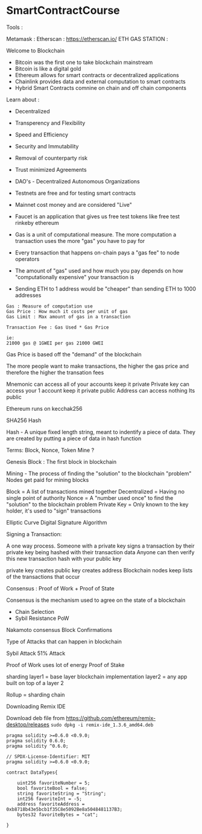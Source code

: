 # SmartContractCourse


Tools :

Metamask : 
Etherscan : https://etherscan.io/
ETH GAS STATION :



Welcome to Blockchain


- Bitcoin was the first one to take blockchain mainstream
- Bitcoin is like a digital gold
- Ethereum allows for smart contracts or decentralized applications
- Chainlink provides data and external computation to smart contracts
- Hybrid Smart Contracts comnine on chain and off chain components

Learn about : 

- Decentralized
- Transperency and Flexibility
- Speed and Efficiency
- Security and Immutability
- Removal of counterparty risk
- Trust minimized Agreements
- DAO's - Decentralized Autonomous Organizations



- Testnets are free and for testing smart contracts
- Mainnet cost money and are considered "Live"
- Faucet is an application that gives us free test tokens like free test rinkeby ethereum
- Gas is a unit of computational measure. The more computation a transaction uses the more "gas" you have to pay for 
- Every transaction that happens on-chain pays a "gas fee" to node operators
- The amount of "gas" used and how much you pay depends on how "computationally expensive" your transaction is 
- Sending ETH to 1 address would be "cheaper" than sending ETH to 1000 addresses

```
Gas : Measure of computation use
Gas Price : How much it costs per unit of gas
Gas Limit : Max amount of gas in a transaction

Transaction Fee : Gas Used * Gas Price

ie:
21000 gas @ 1GWEI per gas 21000 GWEI
```


Gas Price is based off the "demand" of the blockchain

The more people want to make transactions, the higher the gas price and therefore the higher the transation fees


Mnemonic can access all of your accounts keep it private
Private key can access your 1 account keep it private
public Address can access nothing Its public

Ethereum runs on kecchak256

SHA256 Hash

Hash - A unique fixed length string, meant to indentify a piece of data. They are created by putting a piece of data in hash function

Terms:
Block, Nonce, Token
Mine ?

Genesis Block : The first block in blockchain


Mining - The process of finding the "solution" to the blockchain "problem"
Nodes get paid for mining blocks

Block = A list of transactions mined together
Decentralized = Having no single point of authority
Nonce = A "number used once" to find the "solution" to the blockchain problem
Private Key = Only known to the key holder, it's used to "sign" transactions

Elliptic Curve Digital Signature Algorithm

Signing a Transaction:

A one way process. Someone with a private key signs a transaction by their private key being hashed with their transaction data 
Anyone can then verify this new transaction hash with your public key


private key creates public key creates address
Blockchain nodes keep lists of the transactions that occur


Consensus : Proof of Work + Proof of State

Consensus is the mechanism used to agree on the state of a blockchain
- Chain Selection
- Sybil Resistance PoW



Nakamoto consensus
Block Confirmations


Type of Attacks that can happen in blockchain

Sybil Attack
51% Attack

Proof of Work uses lot of energy
Proof of Stake

sharding
layer1 = base  layer blockchain implementation
layer2 = any app built on top of a layer 2

Rollup = sharding chain



Downloading Remix IDE

Download deb file from https://github.com/ethereum/remix-desktop/releases
`sudo dpkg -i remix-ide_1.3.6_amd64.deb`

```
pragma solidity >=0.6.0 <0.9.0;
pragma solidity 0.6.0;
pragma solidity ^0.6.0;
```

```
// SPDX-License-Identifier: MIT
pragma solidity >=0.6.0 <0.9.0;

contract DataTypes{

    uint256 favoriteNumber = 5;
    bool favoriteBool = false;
    string favoriteString = "String";
    int256 favoriteInt = -5;
    address favoriteAddress =  0xb8718b43e5bcb1f35C8e5092Be8a5048481137B3;
    bytes32 favoriteBytes = "cat";

}
```